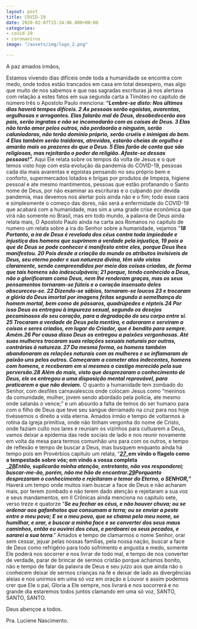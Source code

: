 ```yaml
---
layout: post
title: COVID-19
date: 2020-02-07T15:34:06.000+00:00
categories:
- covid-19
- coronavirus
image: "/assets/img/logo_2.png"

---
```

A paz amados irmãos,

Estamos vivendo dias difíceis onde toda a humanidade se encontra com medo, onde todos estão trancados em casa em total desespero, mas algo que muito de nos sabemos e que nas sagradas escrituras já nos alertava com relação a estes fatos em sua segunda carta a Timóteo no capitulo de número três o Apostolo Paulo menciona: 
**“_Lembre-se disto: Nos últimos dias haverá tempos difíceis. 2 As pessoas serão egoístas, avarentas, orgulhosas e arrogantes. Elas falarão mal de Deus, desobedecerão aos pais, serão ingratas e não se incomodarão com as coisas de Deus. 3 Elas não terão amor pelos outros, não perdoarão a ninguém, serão caluniadoras, não terão domínio próprio, serão cruéis e inimigas do bem. 4 Elas também serão traidoras, atrevidas, estarão cheias de orgulho e amarão mais os prazeres do que a Deus. 5 Elas farão de conta que são religiosas, mas rejeitarão o poder da religião. Afaste-se dessas pessoas!”._** Aqui Ele relata sobre os tempos da volta de Jesus e o que temos visto hoje com esta evolução da pandemia do COVID-19, pessoas cada dia mais avarentas e egoístas pensando no seu próprio bem e conforto, supermercados lotados e brigas por produtos de limpeza, higiene pessoal e ate mesmo mantimentos, pessoas que estão profanando o Santo nome de Deus, por não examinar as escrituras e o culpando por devida pandemia, mas devemos nos alertar pois ainda não e o fim; todo esse caos e simplesmente o começo das dores, não será a enfermidade do COVID-19 que acabará com a humanidade, mas sim a uma grade crise econômica que virá não somente no Brasil, mas em todo mundo, a palavra de Deus ainda relata mais, O Apostolo Paulo ainda na carta aos Romanos no capitulo de numero um relata sobre a ira do Senhor sobre a humanidade, vejamos “**_18 Portanto, a ira de Deus é revelada dos céus contra toda impiedade e injustiça dos homens que suprimem a verdade pela injustiça, 19 pois o que de Deus se pode conhecer é manifesto entre eles, porque Deus lhes manifestou. 20 Pois desde a criação do mundo os atributos invisíveis de Deus, seu eterno poder e sua natureza divina, têm sido vistos claramente, sendo compreendidos por meio das coisas criadas, de forma que tais homens são indesculpáveis; 21 porque, tendo conhecido a Deus, não o glorificaram como Deus, nem lhe renderam graças, mas os seus pensamentos tornaram-se fúteis e o coração insensato deles obscureceu-se. 22 Dizendo-se sábios, tornaram-se loucos 23 e trocaram a glória do Deus imortal por imagens feitas segundo a semelhança do homem mortal, bem como de pássaros, quadrúpedes e répteis.24 Por isso Deus os entregou à impureza sexual, segundo os desejos pecaminosos do seu coração, para a degradação do seu corpo entre si. 25 Trocaram a verdade de Deus pela mentira, e adoraram e serviram a coisas e seres criados, em lugar do Criador, que é bendito para sempre. Amém.26 Por causa disso Deus os entregou a paixões vergonhosas. Até suas mulheres trocaram suas relações sexuais naturais por outras, contrárias à natureza. 27 Da mesma forma, os homens também abandonaram as relações naturais com as mulheres e se inflamaram de paixão uns pelos outros. Começaram a cometer atos indecentes, homens com homens, e receberam em si mesmos o castigo merecido pela sua perversão.28 Além do mais, visto que desprezaram o conhecimento de Deus, ele os entregou a uma disposição mental reprovável, para praticarem o que não deviam._** O quanto a humanidade tem zombado do Senhor, com desfiles carnavalescos onde colocam Jesus como “meninos da comunidade, mulher, jovem sendo abordado pela policia, ate mesmo onde satanás o vence;” e um absurdo a falta de temos do ser humano para com o filho de Deus que teve seu sangue derramado na cruz para nos hoje tivéssemos o direito a vida eterna. Amados irmão e tempo de voltarmos a rotina da igreja primitiva, onde não tinham vergonha do nome de Cristo, onde faziam culto nos lares e reuniam os vizinhos para cultuarem a Deus, vamos deixar a epidemia das rede sociais de lado e nos reunir novamente em volta da mesa para termos comunhão uns para com os outros, e tempo de reflexão e tempo de buscar a Deus, mas busquem enquanto ainda há tempo pois em Provérbios capitulo um relata, “[**_27_**](https://bibliaportugues.com/proverbs/1-27.htm)**_em vindo o flagelo como a tempestade sobre vós; em vindo a vossa completa  
_**[**_28_**](https://bibliaportugues.com/proverbs/1-28.htm)**_Então, suplicarão minha atenção, entretanto, não vos responderei; buscar-me-ão, porém, não me hão de encontrar._**[**_29_**](https://bibliaportugues.com/proverbs/1-29.htm)**_Porquanto desprezaram o conhecimento e rejeitaram o temor do Eterno, o SENHOR,”_** Haverá um tempo onde muitos iram buscar a face de Deus e não acharam mais, por terem zombado e não terem dado atenção e rejeitaram a sua voz e seus mandamentos, em II Crônicas ainda menciona no capitulo sete, verso treze e quatorze “**_Se eu fechar os céus, e não houver chuva; ou se ordenar aos gafanhotos que consumam a terra; ou se enviar a peste entre o meu povo; E se o meu povo, que se chama pelo meu nome, se humilhar, e orar, e buscar a minha face e se converter dos seus maus caminhos, então eu ouvirei dos céus, e perdoarei os seus pecados, e sararei a sua terra_**.” Amados e tempo de clamarmos o nome Senhor, orar sem cessar, jejuar pelas nossas famílias, pela nossa nação, buscar a face de Deus como refrigério para todo sofrimento e angustia e medo, somente Ele poderá nos socorrer e nos livrar de todo mal, e tempo de nos converter de verdade, parar de brincar de sermos cristão porque achamos bonito, não e tempo de falar da palavra de Deus e seu juízo aos que ainda não o conhecem deixar de sermos crianças na fé e deixar de lado as divergências aleias e nos unirmos em uma só voz em oração e Louvor e assim podemos crer que Ele o pai, Gloria a Ele sempre, nos livrará e nos socorrerá e no grande dia estaremos todos juntos clamando em uma só voz, SANTO, SANTO, SANTO.

Deus abençoe a todos.

Pra. Luciene Nascimento.